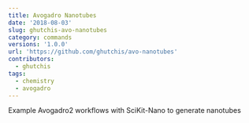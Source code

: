 ```yaml
---
title: Avogadro Nanotubes
date: '2018-08-03'
slug: ghutchis-avo-nanotubes
category: commands
versions: '1.0.0'
url: 'https://github.com/ghutchis/avo-nanotubes'
contributors:
  - ghutchis
tags:
  - chemistry
  - avogadro
---
```

Example Avogadro2 workflows with SciKit-Nano to generate nanotubes
